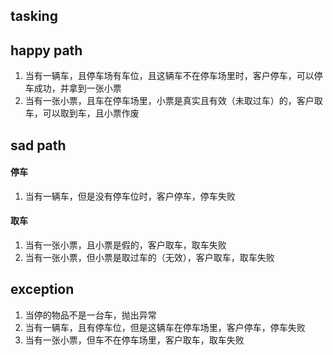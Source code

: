 ## tasking

## happy path
1. 当有一辆车，且停车场有车位，且这辆车不在停车场里时，客户停车，可以停车成功，并拿到一张小票
2. 当有一张小票，且车在停车场里，小票是真实且有效（未取过车）的，客户取车，可以取到车，且小票作废
## sad path
#### 停车
1. 当有一辆车，但是没有停车位时，客户停车，停车失败
#### 取车
1. 当有一张小票，且小票是假的，客户取车，取车失败
2. 当有一张小票，但小票是取过车的（无效），客户取车，取车失败

## exception
1. 当停的物品不是一台车，抛出异常
2. 当有一辆车，且有停车位，但是这辆车在停车场里，客户停车，停车失败
3. 当有一张小票，但车不在停车场里，客户取车，取车失败



